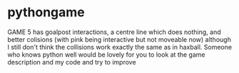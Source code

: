 # pythongame

GAME 5 has goalpost interactions, a centre line which does nothing, and better colisions (with pink being interactive but not moveable now) although I still don't think the collisions work exactly the same as in haxball. Someone who knows python well would be lovely for you to look at the game description and my code and try to improve
